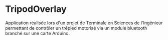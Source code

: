 # TripodOverlay
Application réalisée lors d'un projet de Terminale en Sciences de l'Ingénieur permettant de contrôler un trépied motorisé via un module bluetooth branché sur une carte Arduino.
